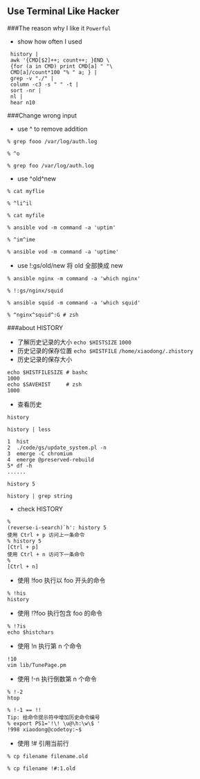 Use Terminal Like Hacker
----

###The reason why I like it
`Powerful`

- show how often I used
```
 history |
 awk '{CMD[$2]++; count++; }END \
 {for (a in CMD) print CMD[a] " "\
 CMD[a]/count*100 "% " a; } |
 grep -v "./" |
 column -c3 -s " " -t |
 sort -nr |
 nl |
 hear n10
```

###Change wrong input

- use ^ to remove addition
```
% grep fooo /var/log/auth.log

% ^o

% grep foo /var/log/auth.log
```

- use ^old^new
```
% cat myflie

% ^li^il

% cat myfile

% ansible vod -m command -a 'uptim'

% ^im^ime

% ansible vod -m command -a 'uptime'
```

- use !:gs/old/new 将 old 全部换成 new

```
% ansible nginx -m command -a 'which nginx'

% !:gs/nginx/squid

% ansible squid -m command -a 'which squid'

% ^nginx^squid^:G # zsh
```

###about HISTORY
- 了解历史记录的大小
`echo $HISTSIZE`
`1000`
- 历史记录的保存位置
`echo $HISTFILE`
`/home/xiaodong/.zhistory`
- 历史记录的保存大小
```
echo $HISTFILESIZE # bashc
1000
echo $SAVEHIST     # zsh
1000
```

- 查看历史
```
history

history | less

1  hist
2  ./code/gs/update_system.pl -n
3  emerge -C chromium
4  emerge @preserved-rebuild
5* df -h
......

history 5

history | grep string
```

- check HISTORY
```
% 
(reverse-i-search)`h': history 5
使用 Ctrl + p 访问上一条命令
% history 5
[Ctrl + p]
使用 Ctrl + n 访问下一条命令
% 
[Ctrl + n]
```

- 使用 !foo 执行以 foo 开头的命令
```
% !his
history
```

- 使用 !?foo 执行包含 foo 的命令
```
% !?is
echo $histchars
```

- 使用 !n 执行第 n 个命令
```
!10
vim lib/TunePage.pm
```

- 使用 !-n 执行倒数第 n 个命令
```
% !-2
htop

% !-1 == !!
Tip: 给命令提示符中增加历史命令编号
% export PS1='!\! \u@\h:\w\$ '
!998 xiaodong@codetoy:~$
```

- 使用 !# 引用当前行
```
% cp filename filename.old

% cp filename !#:1.old
```

